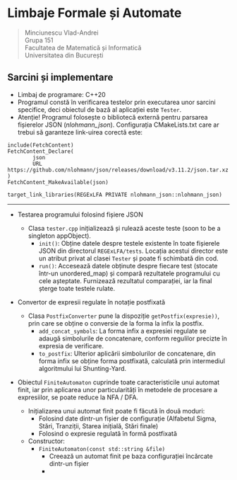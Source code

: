 # Limbaje Formale și Automate
> Minciunescu Vlad-Andrei <br>
> Grupa 151 <br>
> Facultatea de Matematică și Informatică <br>
> Universitatea din București

## Sarcini și implementare

- Limbaj de programare: C++20
- Programul constă în verificarea testelor prin executarea unor sarcini specifice, deci obiectul de bază al aplicației este <code>Tester</code>.
- Atenție! Programul folosește o bibliotecă externă pentru parsarea fișierelor JSON (<i>nlohmann_json</i>). Configurația CMakeLists.txt care ar trebui să garanteze link-uirea corectă este:
```
include(FetchContent)
FetchContent_Declare(
        json
        URL https://github.com/nlohmann/json/releases/download/v3.11.2/json.tar.xz
)
FetchContent_MakeAvailable(json)

target_link_libraries(REGExLFA PRIVATE nlohmann_json::nlohmann_json)
```

<hr>

- Testarea programului folosind fișiere JSON
    - Clasa <code>tester.cpp</code> inițializează și rulează aceste teste (soon to be a singleton appObject).
        - <code>init()</code>: Obține datele despre testele existente în toate fișierele JSON din directorul <code>REGExLFA/tests</code>. Locația acestui director este un atribut privat al clasei <code>Tester</code> și poate fi schimbată din cod.
        - <code>run()</code>: Accesează datele obținute despre fiecare test (stocate într-un unordered_map) și compară rezultatele programului cu cele așteptate. Furnizează rezultatul comparației, iar la final șterge toate testele rulate.
- Convertor de expresii regulate în notație postfixată
  - Clasa <code>PostfixConverter</code> pune la dispoziție <code>getPostfix(expresie))</code>, prin care se obține o conversie de la forma la infix la postfix.
    - <code>add_concat_symbols</code>: La forma infix a expresiei regulate se adaugă simbolurile de concatenare, conform regulilor precizte în expresia de verificare.
    - <code>to_postfix</code>: Ulterior aplicării simbolurilor de concatenare, din forma infix se obține forma postfixată, calculată prin intermediul algoritmului lui Shunting-Yard.

- Obiectul <code>FiniteAutomaton</code> cuprinde toate caracteristicile unui automat finit, iar prin aplicarea unor particularități în metodele de procesare a expresiilor, se poate reduce la NFA / DFA.
  - Inițializarea unui automat finit poate fi făcută în două moduri:
    - Folosind date dintr-un fișier de configurație (Alfabetul Sigma, Stări, Tranziții, Starea inițială, Stări finale)
    - Folosind o expresie regulată în formă postfixată
  - Constructor:
    - <code>FiniteAutomaton(const std::string &file)</code>
      - Creează un automat finit pe baza configurației încărcate dintr-un fișier
      - <code>
        